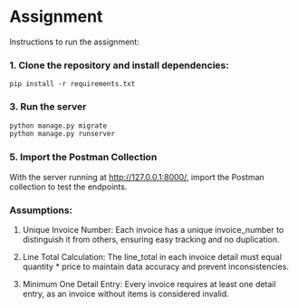 # Assignment

Instructions to run the assignment:

### 1. Clone the repository and install dependencies:
```
pip install -r requirements.txt
```

### 3. Run the server
```bash
python manage.py migrate
python manage.py runserver
```

### 5. Import the Postman Collection
With the server running at http://127.0.0.1:8000/, import the Postman collection to test the endpoints.

### Assumptions:
1. Unique Invoice Number: Each invoice has a unique invoice_number to distinguish it from others, ensuring easy tracking and no duplication.

2. Line Total Calculation: The line_total in each invoice detail must equal quantity * price to maintain data accuracy and prevent inconsistencies.

3. Minimum One Detail Entry: Every invoice requires at least one detail entry, as an invoice without items is considered invalid.